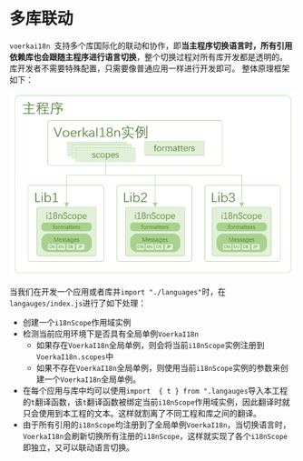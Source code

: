 # 多库联动

`voerkai18n `支持多个库国际化的联动和协作，即**当主程序切换语言时，所有引用依赖库也会跟随主程序进行语言切换**，整个切换过程对所有库开发都是透明的。
库开发者不需要特殊配置，只需要像普通应用一样进行开发即可。
整体原理框架如下：

![结构图](./arch.png)

当我们在开发一个应用或者库并`import "./languages"`时，在`langauges/index.js`进行了如下处理：

- 创建一个`i18nScope`作用域实例
- 检测当前应用环境下是否具有全局单例`VoerkaI18n`
  - 如果存在`VoerkaI18n`全局单例，则会将当前`i18nScope`实例注册到`VoerkaI18n.scopes`中
  - 如果不存在`VoerkaI18n`全局单例，则使用当前`i18nScope`实例的参数来创建一个`VoerkaI18n`全局单例。
- 在每个应用与库中均可以使用`import  { t } from ".langauges`导入本工程的`t`翻译函数，该`t`翻译函数被绑定当前`i18nScope`作用域实例，因此翻译时就只会使用到本工程的文本。这样就割离了不同工程和库之间的翻译。
- 由于所有引用的`i18nScope`均注册到了全局单例`VoerkaI18n`，当切换语言时，`VoerkaI18n`会刷新切换所有注册的`i18nScope`，这样就实现了各个`i18nScope`即独立，又可以联动语言切换。
